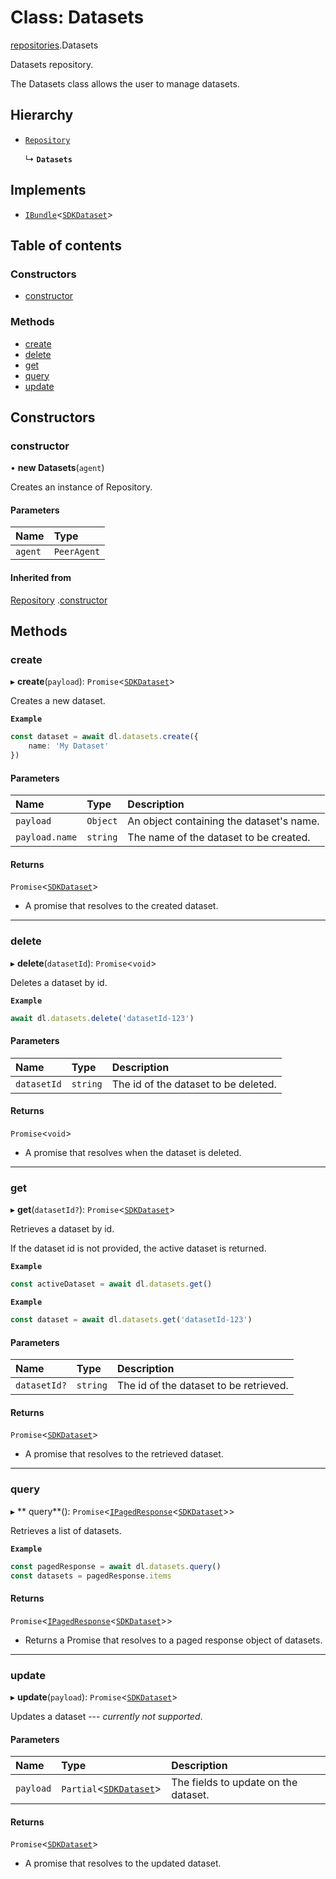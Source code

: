# Class: Datasets

[repositories](./repositories.md).Datasets

Datasets repository.

The Datasets class allows the user to manage datasets.

## Hierarchy

- [`Repository`](Repository.md)

  ↳ **`Datasets`**

## Implements

- [`IBundle`](../interfaces/IBundle.md)<[`SDKDataset`](SDKDataset.md)>

## Table of contents

### Constructors

- [constructor](Datasets.md#constructor)

### Methods

- [create](Datasets.md#create)
- [delete](Datasets.md#delete)
- [get](Datasets.md#get)
- [query](Datasets.md#query)
- [update](Datasets.md#update)

## Constructors

### constructor

• **new Datasets**(`agent`)

Creates an instance of Repository.

#### Parameters

| Name | Type |
| :------ | :------ |
| `agent` | `PeerAgent` |

#### Inherited from

[Repository](Repository.md)
.[constructor](Repository.md#constructor)

## Methods

### create

▸ **create**(`payload`): `Promise`<[`SDKDataset`](SDKDataset.md)>

Creates a new dataset.

**`Example`**

```ts
const dataset = await dl.datasets.create({
    name: 'My Dataset'
})
```

#### Parameters

| Name | Type | Description |
| :------ | :------ | :------ |
| `payload` | `Object` | An object containing the dataset's name. |
| `payload.name` | `string` | The name of the dataset to be created. |

#### Returns

`Promise`<[`SDKDataset`](SDKDataset.md)>

- A promise that resolves to the created dataset.

___

### delete

▸ **delete**(`datasetId`): `Promise`<`void`>

Deletes a dataset by id.

**`Example`**

```ts
await dl.datasets.delete('datasetId-123')
```

#### Parameters

| Name | Type | Description |
| :------ | :------ | :------ |
| `datasetId` | `string` | The id of the dataset to be deleted. |

#### Returns

`Promise`<`void`>

- A promise that resolves when the dataset is deleted.

___

### get

▸ **get**(`datasetId?`): `Promise`<[`SDKDataset`](SDKDataset.md)>

Retrieves a dataset by id.

If the dataset id is not provided, the active dataset is returned.

**`Example`**

```ts
const activeDataset = await dl.datasets.get()
```

**`Example`**

```ts
const dataset = await dl.datasets.get('datasetId-123')
```

#### Parameters

| Name | Type | Description |
| :------ | :------ | :------ |
| `datasetId?` | `string` | The id of the dataset to be retrieved. |

#### Returns

`Promise`<[`SDKDataset`](SDKDataset.md)>

- A promise that resolves to the retrieved dataset.

___

### query

▸ **
query**(): `Promise`<[`IPagedResponse`](../interfaces/IPagedResponse.md)<[`SDKDataset`](SDKDataset.md)>>

Retrieves a list of datasets.

**`Example`**

```ts
const pagedResponse = await dl.datasets.query()
const datasets = pagedResponse.items
```

#### Returns

`Promise`<[`IPagedResponse`](../interfaces/IPagedResponse.md)<[`SDKDataset`](SDKDataset.md)>>

- Returns a Promise that resolves to a paged response object of datasets.

___

### update

▸ **update**(`payload`): `Promise`<[`SDKDataset`](SDKDataset.md)>

Updates a dataset --- *currently not supported*.

#### Parameters

| Name | Type | Description |
| :------ | :------ | :------ |
| `payload` | `Partial`<[`SDKDataset`](SDKDataset.md)> | The fields to update on the dataset. |

#### Returns

`Promise`<[`SDKDataset`](SDKDataset.md)>

- A promise that resolves to the updated dataset.
